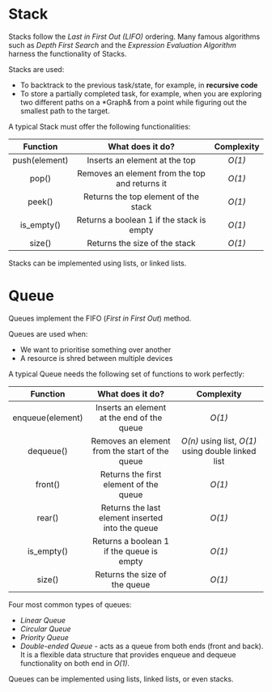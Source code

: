 # Stack

Stacks follow the *Last in First Out (LIFO)* ordering. Many famous algorithms such as *Depth First Search* and the *Expression Evaluation Algorithm* harness the functionality of Stacks.

Stacks are used:
* To backtrack to the previous task/state, for example, in **recursive code**
* To store a partially completed task, for example, when you are exploring two different paths on a *Graph& from a point while figuring out the smallest path to the target.

A typical Stack must offer the following functionalities:

| Function | What does it do? | Complexity |
|:---:|:---:|:---:|
| push(element) | Inserts an element at the top | *O(1)* |
| pop() | Removes an element from the top and returns it | *O(1)* |
| peek() | Returns the top element of the stack | *O(1)* |
| is_empty() | Returns a boolean 1 if the stack is empty | *O(1)* |
| size() | Returns the size of the stack | *O(1)* |

Stacks can be implemented using lists, or linked lists.

# Queue

Queues implement the FIFO (*First in First Out*) method.

Queues are used when:
* We want to prioritise something over another
* A resource is shred between multiple devices

A typical Queue needs the following set of functions to work perfectly:

| Function | What does it do? | Complexity |
|:---:|:---:|:---:|
| enqueue(element) | Inserts an element at the end of the queue | *O(1)* |
| dequeue() | Removes an element from the start of the queue | *O(n)* using list, *O(1)* using double linked list |
| front() | Returns the first element of the queue | *O(1)* |
| rear() | Returns the last element inserted into the queue | *O(1)* |
| is_empty() | Returns a boolean 1 if the queue is empty | *O(1)* |
| size() | Returns the size of the queue | *O(1)* |

Four most common types of queues:
* *Linear Queue*
* *Circular Queue*
* *Priority Queue* 
* *Double-ended Queue* - acts as a queue from both ends (front and back). It is a flexible data structure that provides enqueue and dequeue functionality on both end in *O(1)*.

Queues can be implemented using lists, linked lists, or even stacks.
